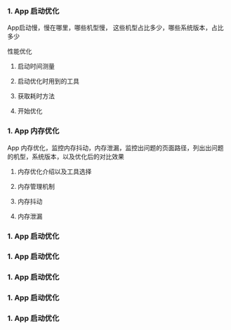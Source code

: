 



### 1. App 启动优化 ###

App启动慢，慢在哪里，哪些机型慢， 这些机型占比多少，哪些系统版本，占比多少

性能优化
1. 启动时间测量

2. 启动优化时用到的工具

3. 获取耗时方法

4. 开始优化


### 1. App 内存优化 ###

App 内存优化，监控内存抖动，内存泄漏，监控出问题的页面路径，列出出问题的机型，系统版本，以及优化后的对比效果

1. 内存优化介绍以及工具选择

2. 内存管理机制

3. 内存抖动

4. 内存泄漏



### 1. App 启动优化 ###

### 1. App 启动优化 ###

### 1. App 启动优化 ###

### 1. App 启动优化 ###

### 1. App 启动优化 ###









